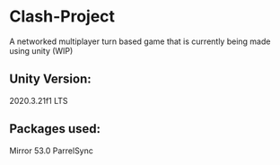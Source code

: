 # Clash-Project
A networked multiplayer turn based game that is currently being made using unity (WIP)

Unity Version:
-----------------------------------------------------------------
2020.3.21f1 LTS

Packages used:
-----------------------------------------------------------------
Mirror 53.0
ParrelSync